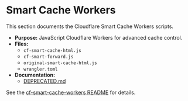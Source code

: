 # Smart Cache Workers

This section documents the Cloudflare Smart Cache Workers scripts.

- **Purpose:** JavaScript Cloudflare Workers for advanced cache control.
- **Files:**
  - `cf-smart-cache-html.js`
  - `cf-smart-forward.js`
  - `original-smart-cache-html.js`
  - `wrangler.toml`
- **Documentation:**
  - [DEPRECATED.md](../cf-smart-cache-workers/DEPRECATED.md)

See the [cf-smart-cache-workers README](../cf-smart-cache-workers/README.md) for details.
